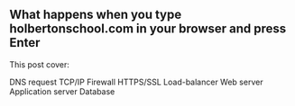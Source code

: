 ## What happens when you type holbertonschool.com in your browser and press Enter

This post cover:

DNS request
TCP/IP
Firewall
HTTPS/SSL
Load-balancer
Web server
Application server
Database
